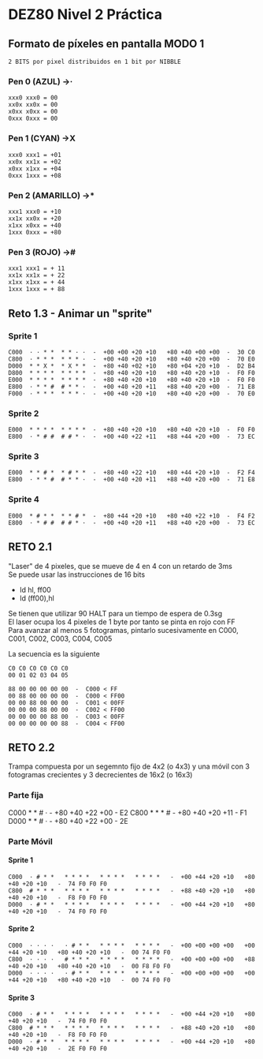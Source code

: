 # DEZ80 Nivel 2 Práctica 

## Formato de píxeles en pantalla MODO 1
    2 BITS por pixel distribuidos en 1 bit por NIBBLE
### Pen 0 (AZUL)        ->·
    xxx0 xxx0 = 00
    xx0x xx0x = 00
    x0xx x0xx = 00
    0xxx 0xxx = 00  
### Pen 1 (CYAN)        ->X
    xxx0 xxx1 = +01
    xx0x xx1x = +02
    x0xx x1xx = +04
    0xxx 1xxx = +08
### Pen 2 (AMARILLO)    ->*
    xxx1 xxx0 = +10
    xx1x xx0x = +20
    x1xx x0xx = +40
    1xxx 0xxx = +80
### Pen 3 (ROJO)        ->#
    xxx1 xxx1 = + 11
    xx1x xx1x = + 22
    x1xx x1xx = + 44
    1xxx 1xxx = + 88


## Reto 1.3 - Animar un "sprite"

### Sprite 1
```
C000  · · * *  * * · ·  -  +00 +00 +20 +10   +80 +40 +00 +00  -  30 C0
C800  · * * *  * * * ·  -  +00 +40 +20 +10   +80 +40 +20 +00  -  70 E0
D000  * * X *  * X * *  -  +80 +40 +02 +10   +80 +04 +20 +10  -  D2 B4
D800  * * * *  * * * *  -  +80 +40 +20 +10   +80 +40 +20 +10  -  F0 F0
E000  * * * *  * * * *  -  +80 +40 +20 +10   +80 +40 +20 +10  -  F0 F0  
E800  · * * #  # * * ·  -  +00 +40 +20 +11   +88 +40 +20 +00  -  71 E8
F000  · * * *  * * * ·  -  +00 +40 +20 +10   +80 +40 +20 +00  -  70 E0
```
### Sprite 2
```
E000  * * * *  * * * *  -  +80 +40 +20 +10   +80 +40 +20 +10  -  F0 F0  
E800  · * # #  # # * ·  -  +00 +40 +22 +11   +88 +44 +20 +00  -  73 EC
```
### Sprite 3
```
E000  * * # *  * # * *  -  +80 +40 +22 +10   +80 +44 +20 +10  -  F2 F4  
E800  · * * #  # * * ·  -  +00 +40 +20 +11   +88 +40 +20 +00  -  71 E8
```
### Sprite 4
```
E000  * # * *  * * # *  -  +80 +44 +20 +10   +80 +40 +22 +10  -  F4 F2  
E800  · * # #  # # * ·  -  +00 +40 +20 +11   +88 +40 +20 +00  -  73 EC
```

## RETO 2.1
"Laser" de 4 pixeles, que se mueve de 4 en 4 con un retardo de 3ms  
Se puede usar las instrucciones de 16 bits  
* ld hl, ff00  
* ld (ff00),hl  

Se tienen que utilizar 90 HALT para un tiempo de espera de 0.3sg  
El laser ocupa los 4 pixeles de 1 byte por tanto se pinta en rojo con FF  
Para avanzar al menos 5 fotogramas, pintarlo sucesivamente en C000, C001, C002, C003, C004, C005

La secuencia es la siguiente
````
C0 C0 C0 C0 C0 C0 
00 01 02 03 04 05
                   
88 00 00 00 00 00  -  C000 < FF
00 88 00 00 00 00  -  C000 < FF00
00 00 88 00 00 00  -  C001 < 00FF
00 00 00 88 00 00  -  C002 < FF00
00 00 00 00 88 00  -  C003 < 00FF
00 00 00 00 00 88  -  C004 < FF00
````

## RETO 2.2
Trampa compuesta por un segemnto fijo de 4x2 (o 4x3) y una móvil con 3 fotogramas crecientes y 3 decrecientes de 16x2 (o 16x3)

### Parte fija
C000  * * # ·    -  +80 +40 +22 +00   -  E2
C800  * * * #    -  +80 +40 +20 +11   -  F1
D000  * * # ·    -  +80 +40 +22 +00   -  2E

### Parte Móvil
#### Sprite 1
```
C000  · # * *   * * * *   * * * *   * * * *   -  +00 +44 +20 +10   +80 +40 +20 +10   -  74 F0 F0 F0
C800  # * * *   * * * *   * * * *   * * * *   -  +88 +40 +20 +10   +80 +40 +20 +10   -  F8 F0 F0 F0
D000  · # * *   * * * *   * * * *   * * * *   -  +00 +44 +20 +10   +80 +40 +20 +10   -  74 F0 F0 F0 
``` 
#### Sprite 2 
```
C000  · · · ·   · # * *   * * * *   * * * *   -  +00 +00 +00 +00   +00 +44 +20 +10   +80 +40 +20 +10   -  00 74 F0 F0
C800  · · · ·   # * * *   * * * *   * * * *   -  +00 +00 +00 +00   +88 +40 +20 +10   +80 +40 +20 +10   -  00 F8 F0 F0
D000  · · · ·   · # * *   * * * *   * * * *   -  +00 +00 +00 +00   +00 +44 +20 +10   +80 +40 +20 +10   -  00 74 F0 F0
``` 
#### Sprite 3
```
C000  · # * *   * * * *   * * * *   * * * *   -  +00 +44 +20 +10   +80 +40 +20 +10   -  74 F0 F0 F0
C800  # * * *   * * * *   * * * *   * * * *   -  +88 +40 +20 +10   +80 +40 +20 +10   -  F8 F0 F0 F0
D000  · # * *   * * * *   * * * *   * * * *   -  +00 +44 +20 +10   +80 +40 +20 +10   -  2E F0 F0 F0
```


